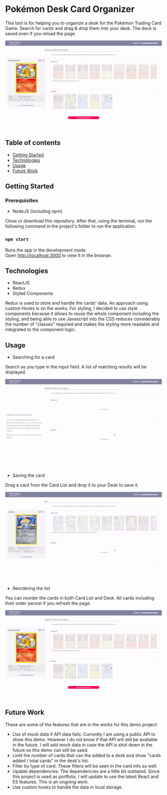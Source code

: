 # Pokémon Desk Card Organizer

This tool is for helping you to organize a desk for the Pokémon Trading Card Game. Search for cards and drag & drop them into your desk. The deck is saved even if you reload the page.

![Demo App](./public/reordering.gif)

## Table of contents
* [Getting Started](#general-info)
* [Technologies](#technologies)
* [Usage](#usage)
* [Future Work](#future-work)

## Getting Started

### Prerequisites

* NodeJS (including npm)

Close or download this repository. After that, using the terminal, run the following command in the project's folder to run the application.

### `npm start`

Runs the app in the development mode.<br>
Open [http://localhost:3000](http://localhost:3000) to view it in the browser.

## Technologies

* ReactJS
* Redux
* Styled Components

Redux is used to store and handle the cards' data. An approach using custom Hooks is on the works. For styling, I decided to use style components because it allows to reuse the whole component including the styling, and being able to use Javascript into the CSS reduces considerably the number of "classes" required and makes the styling more readable and integrated to the component logic.

## Usage

* Searching for a card

Search as you type in the input field. A list of matching results will be displayed.

![Searching](./public/searching.gif)

* Saving the card

Drag a card from the Card List and drop it to your Desk to save it.

![Adding](./public/adding.gif)

* Reordering the list

You can reorder the cards in both Card List and Desk. All cards including their order persist if you refresh the page.

![Reordering](./public/reordering.gif)

## Future Work

These are some of the features that are in the works for this demo project:

* Use of mock data if API data fails: Currently I am using a public API to show this demo. However I do not know if that API will still be available in the future. I will add mock data in case the API is shut down in the future so this demo can still be used.
* Limit the number of cards that can the added to a desk and show "cards added / total cards" in the desk's list.
* Filter by type of card. These filters will be seen in the card info as well.
* Update dependencies: The dependencies are a little bit outdated. Since this project is used as portfolio, I will update to use the latest React and ES features. This is an ongoing work.
* Use custom hooks to handle the data in local storage.
